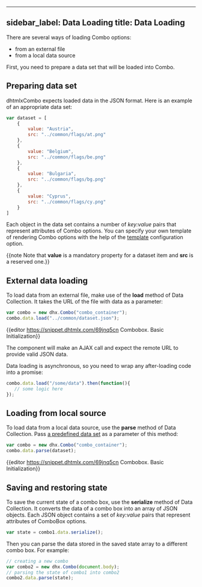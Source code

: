 
---
sidebar_label: Data Loading 
title: Data Loading 
---          

There are several ways of loading Combo options:

- from an external file
- from a local data source

First, you need to prepare a data set that will be loaded into Combo.

Preparing data set
-------------------

dhtmlxCombo expects loaded data in the JSON format. Here is an example of an appropriate data set:

~~~js
var dataset = [
    {
        value: "Austria",
        src: "../common/flags/at.png"
    },
    {
        value: "Belgium",
        src: "../common/flags/be.png"
    },
    {
        value: "Bulgaria",
        src: "../common/flags/bg.png"
    },
    {
        value: "Cyprus",
        src: "../common/flags/cy.png"
    }
]
~~~

Each object in the data set contains a number of *key:value* pairs that represent attributes of Combo options. 
You can specify your own template of rendering Combo options with the help of the [template](combo/api/combobox_template_config.md) configuration option.

{{note Note that **value** is a mandatory property for a dataset item and **src** is a reserved one.}}

External data loading
--------------------

To load data from an external file, make use of the **load** method of Data Collection. It takes the URL of the file with data as a parameter:

~~~js
var combo = new dhx.Combo("combo_container");
combo.data.load("../common/dataset.json");
~~~

{{editor    https://snippet.dhtmlx.com/69jnq5cn	Combobox. Basic Initialization}}

The component will make an AJAX call and expect the remote URL to provide valid JSON data.

Data loading is asynchronous, so you need to wrap any after-loading code into a promise:

~~~js
combo.data.load("/some/data").then(function(){
   // some logic here
});
~~~


Loading from local source
------------------

To load data from a local data source, use the **parse** method of Data Collection. Pass [a predefined data set](#preparingdataset) as a parameter of this method:

~~~js
var combo = new dhx.Combo("combo_container");
combo.data.parse(dataset);
~~~

{{editor    https://snippet.dhtmlx.com/69jnq5cn	Combobox. Basic Initialization}}

Saving and restoring state
----------------------------

To save the current state of a combo box, use the **serialize** method of Data Collection. It converts the data of a combo box into an array of JSON objects. 
Each JSON object contains a set of *key:value* pairs that represent attributes of ComboBox options.

~~~js
var state = combo1.data.serialize();
~~~

Then you can parse the data stored in the saved state array to a different combo box. For example:

~~~js
// creating a new combo
var combo2 = new dhx.Combo(document.body);
// parsing the state of combo1 into combo2
combo2.data.parse(state);
~~~


